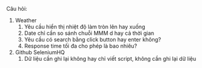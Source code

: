 Câu hỏi:
1. Weather
   1. Yêu cầu hiển thị nhiệt độ làm tròn lên hay xuống
   2. Date chỉ cần so sánh chuỗi MMM d hay cả thời gian
   3. Yêu cầu có search bằng click button hay enter không?
   4. Response time tối đa cho phép là bao nhiêu?
2. Github SeleniumHQ
   1. Dữ liệu cần ghi lại không hay chỉ viết script, không cần ghi lại dữ liệu